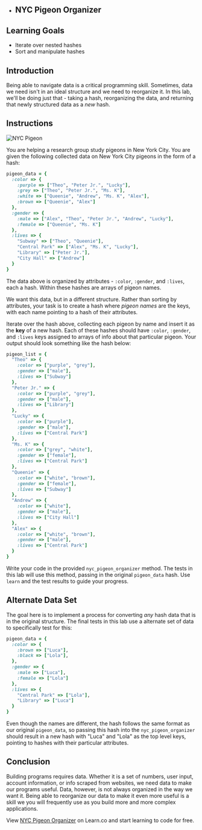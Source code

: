 * ## NYC Pigeon Organizer

## Learning Goals

- Iterate over nested hashes
- Sort and manipulate hashes

## Introduction

Being able to navigate data is a critical programming skill. Sometimes, data we
need isn't in an ideal structure and we need to reorganize it. In this lab,
we'll be doing just that - taking a hash, reorganizing the data, and returning
that newly structured data as a _new_ hash.

## Instructions

![NYC Pigeon](https://curriculum-content.s3.amazonaws.com/ruby-enumerables/pigeon-organizer/Image_12_PIGEON.png)

You are helping a research group study pigeons in New York City. You are given
the following collected data on New York City pigeons in the form of a hash:

```ruby
pigeon_data = {
  :color => {
    :purple => ["Theo", "Peter Jr.", "Lucky"],
    :grey => ["Theo", "Peter Jr.", "Ms. K"],
    :white => ["Queenie", "Andrew", "Ms. K", "Alex"],
    :brown => ["Queenie", "Alex"]
  },
  :gender => {
    :male => ["Alex", "Theo", "Peter Jr.", "Andrew", "Lucky"],
    :female => ["Queenie", "Ms. K"]
  },
  :lives => {
    "Subway" => ["Theo", "Queenie"],
    "Central Park" => ["Alex", "Ms. K", "Lucky"],
    "Library" => ["Peter Jr."],
    "City Hall" => ["Andrew"]
  }
}
```

The data above is organized by attributes - `:color`, `:gender`, and `:lives`,
each a hash. Within these hashes are arrays of pigeon names.

We want this data, but in a different structure. Rather than sorting by
attributes, your task is to create a hash where _pigeon names_ are the keys,
with each name pointing to a hash of their attributes.

Iterate over the hash above, collecting each pigeon by name and insert it as the
**key** of a new hash. Each of these hashes should have `:color`, `:gender`, and
`:lives` keys assigned to arrays of info about that particular pigeon. Your
output should look something like the hash below:

```ruby
pigeon_list = {
  "Theo" => {
    :color => ["purple", "grey"],
    :gender => ["male"],
    :lives => ["Subway"]
  },
  "Peter Jr." => {
    :color => ["purple", "grey"],
    :gender => ["male"],
    :lives => ["Library"]
  },
  "Lucky" => {
    :color => ["purple"],
    :gender => ["male"],
    :lives => ["Central Park"]
  },
  "Ms. K" => {
    :color => ["grey", "white"],
    :gender => ["female"],
    :lives => ["Central Park"]
  },
  "Queenie" => {
    :color => ["white", "brown"],
    :gender => ["female"],
    :lives => ["Subway"]
  },
  "Andrew" => {
    :color => ["white"],
    :gender => ["male"],
    :lives => ["City Hall"]
  },
  "Alex" => {
    :color => ["white", "brown"],
    :gender => ["male"],
    :lives => ["Central Park"]
  }
}
```

Write your code in the provided `nyc_pigeon_organizer` method. The tests in this
lab will use this method, passing in the original `pigeon_data` hash. Use
`learn` and the test results to guide your progress.

## Alternate Data Set

The goal here is to implement a process for converting _any_ hash data that is
in the original structure. The final tests in this lab use a alternate set of
data to specifically test for this:

```ruby
pigeon_data = {
  :color => {
    :brown => ["Luca"],
    :black => ["Lola"],
  },
  :gender => {
    :male => ["Luca"],
    :female => ["Lola"]
  },
  :lives => {
    "Central Park" => ["Lola"],
    "Library" => ["Luca"]
  }
}
```

Even though the names are different, the hash follows the same format as our
original `pigeon_data`, so passing this hash into the `nyc_pigeon_organizer`
should result in a new hash with "Luca" and "Lola" as the top level keys,
pointing to hashes with their particular attributes.

## Conclusion

Building programs requires data. Whether it is a set of numbers, user input,
account information, or info scraped from websites, we need data to make our
programs useful. Data, however, is not always organized in the way we want it.
Being able to reorganize our data to make it even more useful is a skill we
you will frequently use as you build more and more complex applications.

<p data-visibility='hidden'>View <a href='https://learn.co/lessons/nyc-pigeon-organizer' title='NYC Pigeon Organizer'>NYC Pigeon Organizer</a> on Learn.co and start learning to code for free.</p>

